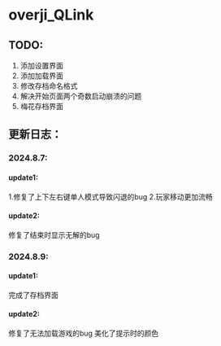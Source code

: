 # overji_QLink
## TODO:
1. 添加设置界面
2. 添加加载界面
3. 修改存档命名格式
5. 解决开始页面两个奇数启动崩溃的问题
6. 梅花存档界面

## 更新日志：
### 2024.8.7:
#### update1:
1.修复了上下左右键单人模式导致闪退的bug
2.玩家移动更加流畅

#### update2:
修复了结束时显示无解的bug

### 2024.8.9:
#### update1:
完成了存档界面

#### update2:
修复了无法加载游戏的bug
美化了提示时的颜色
